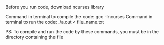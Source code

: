 Before you run code, download ncurses library

Command in terminal to compile the code: gcc -lncurses Command in terminal to run the code: ./a.out < file_name.txt

PS: To compile and run the code by these commands, you must be in the directory containing the file
